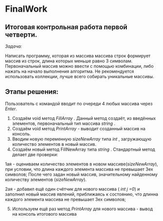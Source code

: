 # FinalWork
## Итоговая контрольная работа первой четверти.

*Задача:*

Написать программу, которая из массива массива строк формирует массив из строк, длина которых меньше равно 3 символам. Первоначальный массив можно ввести с помощью комбинации, либо нажать на начало выполнения алгоритма. Не рекомендуется использовать коллекции, лучше всего собирать уникальные массивы.

## Этапы решения:
Пользователь с командой вводит по очереди 4 любых массива через *Enter*.
1. Создаём void метод *FillArray* . Данный метод создаёт, из введённых элементов, первоначальный тип массива *string* .
2. Создаём void метод *PrintArray* - выводит созданный массив на консоль.
3. Вводим новую переменную *sizeNewArray* типа *int* , загружающую количество элементов в новый массив.
4. Создаём новый метод FillNewArray типа *string* . Стандартный метод делает две проверки:

1ая - оцениваем количество элементов в новом массиве(*sizeNewArray*), при условии, что длина каждого элемента массива не превышает 3ех символов; После чего задан новый массив, значительному найденному количеству элементов (*sizeNewArray*).

2ая - добавил ещё один счётчик для нового массива ( *int j =0*) и заполнил новый массив явлений, приближаясь к состоянию, что длинна каждого элемента массива не превышает 3ех символов;

5. Используем ещё раз метод *PrintArray* для нового массива - вывод на консоль итогового массива

